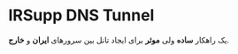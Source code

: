 # IRSupp DNS Tunnel

یک راهکار **ساده** ولی **موثر** برای ایجاد تانل بین سرورهای **ایران** و **خارج**.
